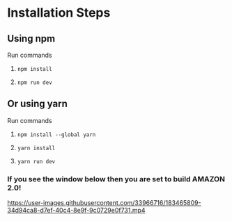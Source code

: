 # Installation Steps



## Using npm

Run commands

1) ```npm install```


2) ```npm run dev```


## Or using yarn

Run commands 

1) ```npm install --global yarn```

2) ```yarn install```

3) ```yarn run dev```


### If you see the window below then you are set to build AMAZON 2.0!


https://user-images.githubusercontent.com/33966716/183465809-34d94ca8-d7ef-40c4-8e9f-9c0729e0f731.mp4


